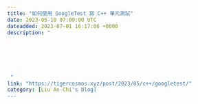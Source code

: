 ```yaml
---
title: "如何使用 GoogleTest 寫 C++ 單元測試"
date: 2023-05-10 07:00:00 UTC
dateadded: 2023-07-01 16:17:06 +0000
description: "
    
      
      
        
        
            
 "
link: "https://tigercosmos.xyz/post/2023/05/c++/googletest/"
category: [Liu An-Chi's blog]
---
```

